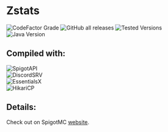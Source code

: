 # Zstats
<img alt="CodeFactor Grade" src="https://img.shields.io/codefactor/grade/github/zerrium/zstats?style=for-the-badge"> <img alt="GitHub all releases" src="https://img.shields.io/github/downloads/zerrium/zstats/total?label=Total%20Downloads&style=for-the-badge"> <img alt="Tested Versions" src="https://img.shields.io/badge/Tested%20Versions-1.12%2C%201.15--1.16-blue?style=for-the-badge"> <img alt="Java Version" src="https://img.shields.io/badge/JDK%20Version-8--11-orange?style=for-the-badge">
## Compiled with:
<img alt="SpigotAPI" src="https://img.shields.io/badge/SpigotAPI-1.16.4-yellow?style=for-the-badge"><br>
<img alt="DiscordSRV" src="https://img.shields.io/badge/DiscordSRV-1.20.0-yellow?style=for-the-badge"><br>
<img alt="EssentialsX" src="https://img.shields.io/badge/EssentialsX-2.18.2-yellow?style=for-the-badge"><br>
<img alt="HikariCP" src="https://img.shields.io/badge/HikariCP-3.4.5-yellow?style=for-the-badge"><br></p>
## Details:
Check out on SpigotMC [website](https://www.spigotmc.org/resources/zstats.87724/).
